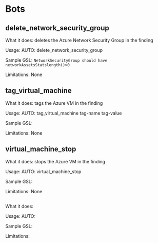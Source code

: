# Bots

## delete_network_security_group

What it does: deletes the Azure Network Security Group in the finding

Usage: AUTO: delete_network_security_group

Sample GSL:    ``` NetworkSecurityGroup should have networkAssetsStatslength()>0 ```

Limitations: None

## tag_virtual_machine

What it does: tags the Azure VM in the finding 

Usage: AUTO: tag_virtual_machine tag-name tag-value  

Sample GSL:   

Limitations: None

## virtual_machine_stop

What it does: stops the Azure VM in the finding

Usage: AUTO: virtual_machine_stop

Sample GSL:   

Limitations: None

## 

What it does: 

Usage: AUTO: 

Sample GSL:   

Limitations:

